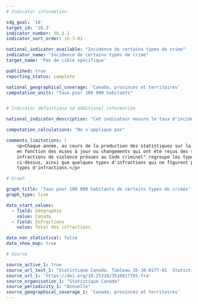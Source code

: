 ```yaml
---
# Indicator information

sdg_goal: '16'
target_id: '16.3'
indicator_number: 16.3.1
indicator_sort_order: 16-3-01

national_indicator_available: "Incidence de certains types de crime"
indicator_name: "Incidence de certains types de crime"
target_name: 'Pas de cible spécifique'

published: true
reporting_status: complete

national_geographical_coverage: 'Canada, provinces et territoires'
computation_units: "Taux pour 100 000 habitants"


# Indicator definitiona nd additional information

national_indicator_description: "Cet indicateur mesure le taux d'incidence de certains types de crimes."

computation_calculations: "Ne s'applique pas"

comments_limitations: |
    <p>Chaque année, au cours de la production des statistiques sur la criminalité, les données de l'année précédente sont révisées 
    en fonction des mises à jour ou changements qui ont été reçus des services de police.</p><p>La ligne de total "Total des 
    infractions de violence prévues au Code criminel" regroupe les types d'infractions sélectionnées qui figurent dans le tableau 
    ci-dessus, ainsi que quelques types d'infractions qui ne figurent pas dans le tableau. Voir le tableau source pour tous les 
    types d'infractions.</p>

# Graph

graph_title: 'Taux pour 100 000 habitants de certains types de crimes'
graph_type: line

data_start_values:
  - field: Géographie
    value: Canada
  - field: Infractions
    value: Total des infractions

data_non_statistical: false
data_show_map: true

# Source

source_active_1: true
source_url_text_1: "Statistique Canada. Tableau 35-10-0177-01  Statistiques des crimes fondés sur l'affaire, par infractions détaillées, Canada, provinces, territoires et régions métropolitaines de recensement"
source_url_1: 'https://doi.org/10.25318/3510017701-fra'
source_organisation_1: "Statistique Canada"
source_periodicity_1: "Annuelle"
source_geographical_coverage_1: 'Canada, provinces et territoires'
---
```

